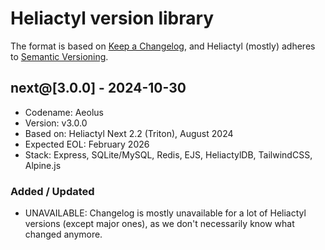 # Heliactyl version library

The format is based on [Keep a Changelog](https://keepachangelog.com/en/1.0.0/),
and Heliactyl (mostly) adheres to [Semantic Versioning](https://semver.org/spec/v2.0.0.html).

## next@[3.0.0] - 2024-10-30

- Codename: Aeolus
- Version: v3.0.0
- Based on: Heliactyl Next 2.2 (Triton), August 2024
- Expected EOL: February 2026
- Stack: Express, SQLite/MySQL, Redis, EJS, HeliactylDB, TailwindCSS, Alpine.js

### Added / Updated
- UNAVAILABLE: Changelog is mostly unavailable for a lot of Heliactyl versions (except major ones), as we don't necessarily know what changed anymore.
